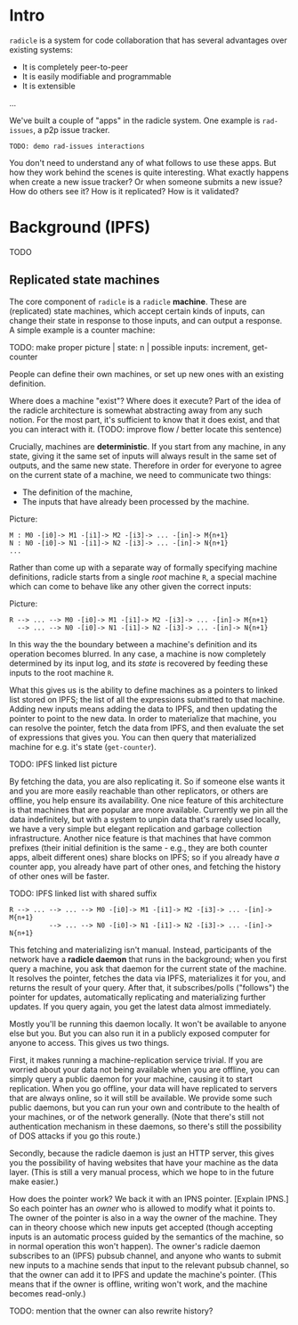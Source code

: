 
# Intro
`radicle` is a system for code collaboration that has several advantages over
existing systems:

- It is completely peer-to-peer
- It is easily modifiable and programmable
- It is extensible

...

We've built a couple of "apps" in the radicle system. One example is
`rad-issues`, a p2p issue tracker.

    TODO: demo rad-issues interactions

You don't need to understand any of what follows to use these apps. But how
they work behind the scenes is quite interesting. What exactly happens when
create a new issue tracker? Or when someone submits a new issue? How do others
see it? How is it replicated? How is it validated?

# Background (IPFS)

TODO

## Replicated state machines

The core component of `radicle` is a `radicle` **machine**. These are
(replicated) state machines, which accept certain kinds of inputs, can change
their state in response to those inputs, and can output a response. A simple
example is a counter machine:

   TODO: make proper picture
   | state: n
   | possible inputs: increment, get-counter

People can define their own machines, or set up new ones with an existing
definition.

Where does a machine "exist"? Where does it execute? Part of the idea of the
radicle architecture is somewhat abstracting away from any such notion. For the
most part, it's sufficient to know that it does exist, and that you can
interact with it.
(TODO: improve flow / better locate this sentence)

Crucially, machines are **deterministic**. If you start from any machine, in any
state, giving it the same set of inputs will always result in the same set of
outputs, and the same new state. Therefore in order for everyone to agree on the
current state of a machine, we need to communicate two things:

- The definition of the machine,
- The inputs that have already been processed by the machine.

Picture:

```
M : M0 -[i0]-> M1 -[i1]-> M2 -[i3]-> ... -[in]-> M{n+1}
N : N0 -[i0]-> N1 -[i1]-> N2 -[i3]-> ... -[in]-> N{n+1}
...

```

Rather than come up with a separate way of formally specifying machine
definitions, radicle starts from a single *root* machine `R`, a special machine
which can come to behave like any other given the correct inputs:

Picture:

```
R --> ... --> M0 -[i0]-> M1 -[i1]-> M2 -[i3]-> ... -[in]-> M{n+1}
  --> ... --> N0 -[i0]-> N1 -[i1]-> N2 -[i3]-> ... -[in]-> N{n+1}
```

In this way the the boundary between a machine's definition and its operation
becomes blurred. In any case, a machine is now completely determined by its
input log, and its *state* is recovered by feeding these inputs to the root
machine `R`.

What this gives us is the ability to define machines as a pointers to linked
list stored on IPFS; the list of all the expressions submitted to that
machine. Adding new inputs means adding the data to IPFS, and then updating the
pointer to point to the new data. In order to materialize that machine, you can
resolve the pointer, fetch the data from IPFS, and then evaluate the set of
expressions that gives you. You can then query that materialized machine for
e.g. it's state (`get-counter`).

   TODO: IPFS linked list picture

By fetching the data, you are also replicating it. So if someone else wants it
and you are more easily reachable than other replicators, or others are offline,
you help ensure its availability. One nice feature of this architecture is that
machines that are popular are more available. Currently we pin all the data
indefinitely, but with a system to unpin data that's rarely used locally, we
have a very simple but elegant replication and garbage collection
infrastructure. Another nice feature is that machines that have common prefixes
(their initial definition is the same - e.g., they are both counter apps, albeit
different ones) share blocks on IPFS; so if you already have *a* counter app,
you already have part of other ones, and fetching the history of other ones will
be faster.

TODO: IPFS linked list with shared suffix
```
R --> ... --> ... --> M0 -[i0]-> M1 -[i1]-> M2 -[i3]-> ... -[in]-> M{n+1}
          --> ... --> N0 -[i0]-> N1 -[i1]-> N2 -[i3]-> ... -[in]-> N{n+1}
```

This fetching and materializing isn't manual. Instead, participants of the
network have a **radicle daemon** that runs in the background; when you first
query a machine, you ask that daemon for the current state of the machine. It
resolves the pointer, fetches the data via IPFS, materializes it for you,
and returns the result of your query. After that, it subscribes/polls
("follows") the pointer for updates, automatically replicating and
materializing further updates. If you query again, you get the latest data
almost immediately.

Mostly you'll be running this daemon locally. It won't be available to anyone
else but you. But you can also run it in a publicly exposed computer for anyone
to access. This gives us two things.

First, it makes running a machine-replication service trivial. If you are
worried about your data not being available when you are offline, you can
simply query a public daemon for your machine, causing it to start replication.
When you go offline, your data will have replicated to servers that are always
online, so it will still be available. We provide some such public daemons, but
you can run your own and contribute to the health of your machines, or of the
network generally. (Note that there's still not authentication mechanism in
these daemons, so there's still the possibility of DOS attacks if you go this
route.)

Secondly, because the radicle daemon is just an HTTP server, this gives you the
possibility of having websites that have your machine as the data layer. (This
is still a very manual process, which we hope to in the future make easier.)

How does the pointer work? We back it with an IPNS pointer. [Explain IPNS.] So
each pointer has an *owner* who is allowed to modify what it points to. The
owner of the pointer is also in a way the owner of the machine. They can in
theory choose which new inputs get accepted (though accepting inputs is an
automatic process guided by the semantics of the machine, so in normal
operation this won't happen). The owner's radicle daemon subscribes to an
(IPFS) pubsub channel, and anyone who wants to submit new inputs to a machine
sends that input to the relevant pubsub channel, so that the owner can add it
to IPFS and update the machine's pointer. (This means that if the owner is
offline, writing won't work, and the machine becomes read-only.)

TODO: mention that the owner can also rewrite history?
